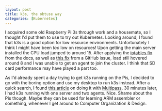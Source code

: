 ```yaml
---
layout: post
title: k3s, the obtuse way
categories: [Kubernetes]
---
```


I acquired some old Raspberry Pi 3s through work and a housemate, so I thought
I'd put them to use to try out Kubernetes. Looking around, I found that k3s is
a good option for low resource environments. Unfortunately I think I might have
been _too_ low on resources! Upon getting the main server installed the CPU
load jumped to around 15. After applying the [iptables
fix](https://docs.k3s.io/advanced#additional-preparation-for-debian-buster-based-distributions)
from the docs, as well as [this
fix](https://github.com/k3s-io/k3s/issues/294#issuecomment-670372870) from a
GitHub issue, load still hovered around 8 and I was unable to get an agent to
join the cluster. I think that SD card performance may have played a part too.

As I'd already spent a day trying to get k3s running on the Pis, I decided to
go with the boring option and use my desktop to run k3s instead. After a quick
search, I found [this
article](https://itnext.io/how-to-create-kubernetes-home-lab-on-an-old-laptop-1de6cc12c13e)
on doing it with [Multipass](https://multipass.run/). 30 minutes later, I had
k3s running with one server and two agents. Nice. Shame about the Pis
though. Maybe they can be used for learning ARM assembler or something,
whenever I get around to Computer Organization & Design.
